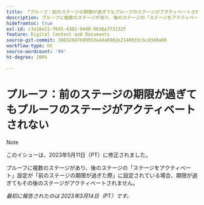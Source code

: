 ```yaml
---
title: 「プルーフ：前のステージの期限が過ぎてもプルーフのステージがアクティベートされない」
description: プルーフに複数のステージがあり、後のステージの「ステージをアクティベート」設定が「前のステージの期限が過ぎた際」に設定されている場合、期限がすぎてもその後のステージがアクティベートされません。
hidefromtoc: true
exl-id: c3a16e21-f645-4382-94d8-9836a773132f
feature: Digital Content and Documents
source-git-commit: 386528d7b99053a4da6982e2140933c5cd348a08
workflow-type: ht
source-wordcount: '94'
ht-degree: 100%

---
```


# プルーフ：前のステージの期限が過ぎてもプルーフのステージがアクティベートされない

<!--This article is on the WF and WFP TOC-->

>[!NOTE]
>
>このイシューは、2023年5月11日（PT）に修正されました。

プルーフに複数のステージがあり、後のステージの「ステージをアクティベート」設定が「前のステージの期限が過ぎた際」に設定されている場合、期限が過ぎてもその後のステージがアクティベートされません。

_最初に報告されたのは 2023年3月14日（PT）です。_
